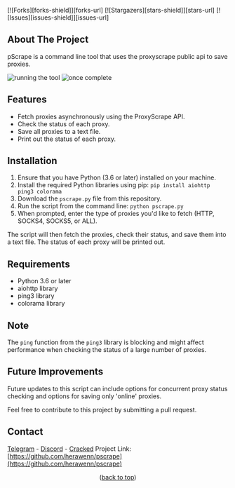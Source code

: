 [![Forks][forks-shield]][forks-url]
[![Stargazers][stars-shield]][stars-url]
[![Issues][issues-shield]][issues-url]

## About The Project

pScrape is a command line tool that uses the proxyscrape public api to save proxies.

![running the tool](https://i.imgur.com/wjZ3uhs.jpg)
![once complete](https://i.imgur.com/Ww5kxBR.jpg)

## Features

- Fetch proxies asynchronously using the ProxyScrape API.
- Check the status of each proxy.
- Save all proxies to a text file.
- Print out the status of each proxy.

## Installation

1. Ensure that you have Python (3.6 or later) installed on your machine.
2. Install the required Python libraries using pip:
  `pip install aiohttp ping3 colorama`
3. Download the `pscrape.py` file from this repository.
4. Run the script from the command line:
  `python pscrape.py`
5. When prompted, enter the type of proxies you'd like to fetch (HTTP, SOCKS4, SOCKS5, or ALL).

The script will then fetch the proxies, check their status, and save them into a text file. The status of each proxy will be printed out.

## Requirements

- Python 3.6 or later
- aiohttp library
- ping3 library
- colorama library

## Note

The `ping` function from the `ping3` library is blocking and might affect performance when checking the status of a large number of proxies.

## Future Improvements

Future updates to this script can include options for concurrent proxy status checking and options for saving only 'online' proxies.

Feel free to contribute to this project by submitting a pull request.

## Contact

[Telegram](https://t.me/mulicious) - [Discord](https://discord.gg/portlords) - [Cracked](https://cracked.io/herawen)
Project Link: [https://github.com/herawenn/pscrape](https://github.com/herawenn/pscrape)

<p align="center">(<a href="#readme-top">back to top</a>)</p>
